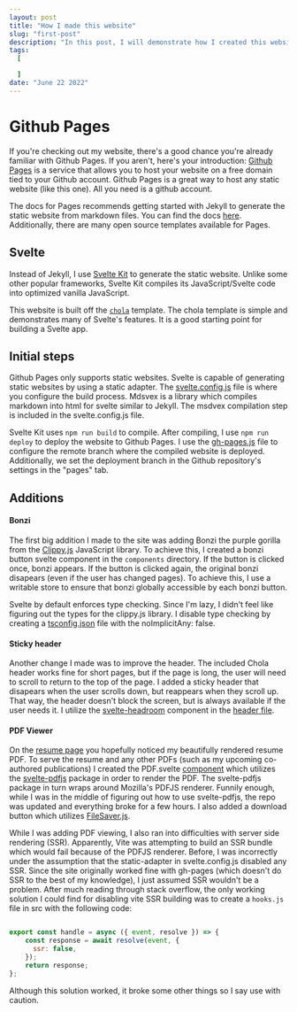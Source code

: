 ```yaml
---
layout: post
title: "How I made this website"
slug: "first-post"
description: "In this post, I will demonstrate how I created this website using the svelte framework and github pages for hosting."
tags:
  [

  ]
date: "June 22 2022"
---
```



# Github Pages

If you're checking out my website, there's a good chance you're already familiar with Github Pages. If you aren't, here's your introduction: [Github Pages](https://pages.github.com/) is a service that allows you to host your website on a free domain tied to your Github account. Github Pages is a great way to host any static website (like this one). All you need is a github account. 

The docs for Pages recommends getting started with Jekyll to generate the static website from markdown files. You can find the docs [here](https://docs.github.com/en/pages/setting-up-a-github-pages-site-with-jekyll). Additionally, there are many open source templates available for Pages.

## Svelte

Instead of Jekyll, I use [Svelte Kit](https://kit.svelte.dev/) to generate the static website. Unlike some other popular frameworks, Svelte Kit compiles its JavaScript/Svelte code into optimized vanilla JavaScript.

This website is built off the [`chola`](https://github.com/sharu725/chola) template. The chola template is simple and demonstrates many of Svelte's features. It is a good starting point for building a Svelte app.

## Initial steps

Github Pages only supports static websites. Svelte is capable of generating static websites by using a static adapter. The [svelte.config.js](https://github.com/hodgespodge/hodgespodge.github.io/blob/main/svelte.config.js) file is where you configure the build process. Mdsvex is a library which compiles markdown into html for svelte similar to Jekyll. The msdvex compilation step is included in the svelte.config.js file.

Svelte Kit uses `npm run build` to compile. After compiling, I use `npm run deploy` to deploy the website to Github Pages. I use the [gh-pages.js](https://github.com/hodgespodge/hodgespodge.github.io/blob/main/gh-pages.js) file to configure the remote branch where the compiled website is deployed. Additionally, we set the deployment branch in the Github repository's settings in the "pages" tab.

## Additions

#### Bonzi

The first big addition I made to the site was adding Bonzi the purple gorilla from the [Clippy.js](https://www.smore.com/clippy-js) JavaScript library. To achieve this, I created a bonzi button svelte component in the `components` directory. If the button is clicked once, bonzi appears. If the button is clicked again, the original bonzi disapears (even if the user has changed pages). To  achieve this, I use a writable store to ensure that bonzi globally accessible by each bonzi button. 

Svelte by default enforces type checking. Since I'm lazy, I didn't feel like figuring out the types for the clippy.js library. I disable type checking by creating a [tsconfig.json](https://github.com/hodgespodge/hodgespodge.github.io/blob/main/tsconfig.json) file with the noImplicitAny: false.

#### Sticky header

Another change I made was to improve the header. The included Chola header works fine for short pages, but if the page is long, the user will need to scroll to return to the top of the page. I added a sticky header that disapears when the user scrolls down, but reappears when they scroll up. That way, the header doesn't block the screen, but is always available if the user needs it. I utilize the [svelte-headroom](https://github.com/collardeau/svelte-headroom) component in the [header file](https://github.com/hodgespodge/hodgespodge.github.io/blob/main/src/lib/components/Header.svelte).

#### PDF Viewer

On the [resume page](https://hodgespodge.github.io/) you hopefully noticed my beautifully rendered resume PDF. To serve the resume and any other PDFs (such as my upcoming co-authored publications) I created the PDF.svelte [component](https://github.com/hodgespodge/hodgespodge.github.io/blob/main/src/lib/components/PDF.svelte) which utilizes the [svelte-pdfjs](https://github.com/gtm-nayan/svelte-pdfjs) package in order to render the PDF. The svelte-pdfjs package in turn wraps around Mozilla's PDFJS renderer. Funnily enough, while I was in the middle of figuring out how to use svelte-pdfjs, the repo was updated and everything broke for a few hours. I also added a download button which utilizes [FileSaver.js](https://github.com/eligrey/FileSaver.js). 

While I was adding PDF viewing, I also ran into difficulties with server side rendering (SSR). Apparently, Vite was attempting to build an SSR bundle which would fail because of the PDFJS renderer. Before, I was incorrectly under the assumption that the static-adapter in svelte.config.js disabled any SSR. Since the site originally worked fine with gh-pages (which doesn't do SSR to the best of my knowledge), I just assumed SSR wouldn't be a problem. After much reading through stack overflow, the only working solution I could find for disabling vite SSR building was to create a `hooks.js` file in src with the following code: 

```js

export const handle = async ({ event, resolve }) => {
    const response = await resolve(event, {
      ssr: false,
    });
    return response;
};

```

Although this solution worked, it broke some other things so I say use with caution.

